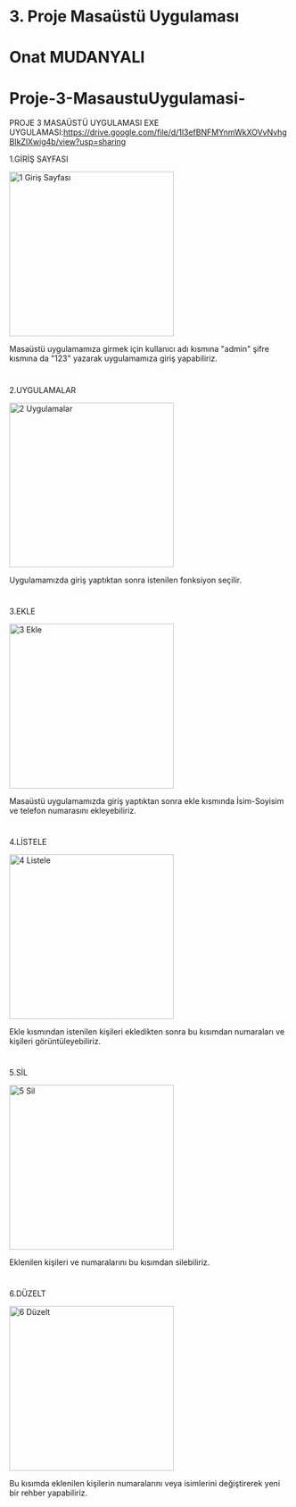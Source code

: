 # 3. Proje Masaüstü Uygulaması
# Onat MUDANYALI
# Proje-3-MasaustuUygulamasi-

PROJE 3 MASAÜSTÜ UYGULAMASI
EXE UYGULAMASI:https://drive.google.com/file/d/1l3efBNFMYnmWkXOVvNvhgBIkZlXwig4b/view?usp=sharing



1.GİRİŞ SAYFASI

<img width="295" alt="1 Giriş Sayfası" src="https://github.com/OnatMudanyali/Proje-3-MasaustuUygulamasi/assets/161920999/38ea52d3-2f83-492a-8dd7-807e23020e0d">

Masaüstü uygulamamıza girmek için kullanıcı adı kısmına "admin" şifre kısmına da "123" yazarak uygulamamıza giriş yapabiliriz.


<h1></h1>



2.UYGULAMALAR

<img width="295" alt="2 Uygulamalar" src="https://github.com/OnatMudanyali/Proje-3-MasaustuUygulamasi/assets/161920999/cbe7352e-f3c0-4809-9b6b-1dc6a7f5f82a">

Uygulamamızda giriş yaptıktan sonra istenilen fonksiyon seçilir.



<h1></h1>




3.EKLE

<img width="295" alt="3 Ekle" src="https://github.com/OnatMudanyali/Proje-3-MasaustuUygulamasi/assets/161920999/ea43df4b-a071-435a-aa6f-e8d998db0367">

Masaüstü uygulamamızda giriş yaptıktan sonra ekle kısmında İsim-Soyisim ve telefon numarasını ekleyebiliriz.


<h1></h1>




4.LİSTELE

<img width="295" alt="4 Listele" src="https://github.com/OnatMudanyali/Proje-3-MasaustuUygulamasi/assets/161920999/1543b401-8976-431b-897b-b2c24e832fa2">

Ekle kısmından istenilen kişileri ekledikten sonra bu kısımdan numaraları ve kişileri görüntüleyebiliriz.



<h1></h1>




5.SİL

<img width="295" alt="5 Sil" src="https://github.com/OnatMudanyali/Proje-3-MasaustuUygulamasi/assets/161920999/2fccbd84-8ffe-40af-9656-aad4768a75af">

Eklenilen kişileri ve numaralarını bu kısımdan silebiliriz.



<h1></h1>





6.DÜZELT

<img width="295" alt="6 Düzelt" src="https://github.com/OnatMudanyali/Proje-3-MasaustuUygulamasi/assets/161920999/4e43b5d0-4658-4fe9-955f-d78de09161b0">

Bu kısımda eklenilen kişilerin numaralarını veya isimlerini değiştirerek yeni bir rehber yapabiliriz.



<h1></h1>


